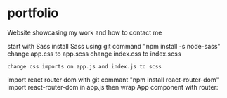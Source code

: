 # portfolio
Website showcasing my work and how to contact me

start with Sass
    install Sass using git command "npm install -s node-sass"
    change app.css to app.scss
    change index.css to index.scss

    change css imports on app.js and index.js to scss

import react router dom with git commant "npm install react-router-dom"
    import react-router-dom in app.js then wrap App component with router:
     <Router> <App /> </Router>

     